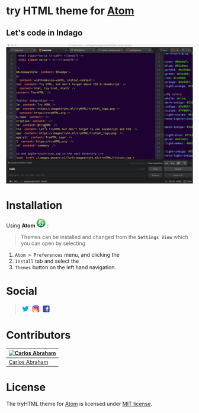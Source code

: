 # try HTML theme for [Atom](https://atom.io)
## Let's code in **Indago**

![Trailer](media/atom-ad.gif)

# Installation

Using **Atom** ![Atom](media/atom.png) :

>Themes can be installed and changed from the **`Settings View`** which you can open by selecting

1. `Atom > Preferences` menu, and clicking the<br>
1. `Install` tab and select the<br>
1. `Themes` button on the left hand navigation.<br>
# Social

>[![Twitter](media/twitter.png)](https://twitter.com/tryhtml)
>[![Instagram](media/instagram.png)](https://instagram.com/tryhtml)
>[![Facebook](media/facebook.png)](https://facebook.com/tryhtml)

# Contributors

[![Carlos Abraham](https://avatars3.githubusercontent.com/u/21347264?s=100&v=43&s)](https://github.com/19cah) | 
--- |
[Carlos Abraham](https://github.com/19cah) |


# License

The tryHTML theme for [Atom](https://atom.io) is licensed under [MIT license](LICENSE).
